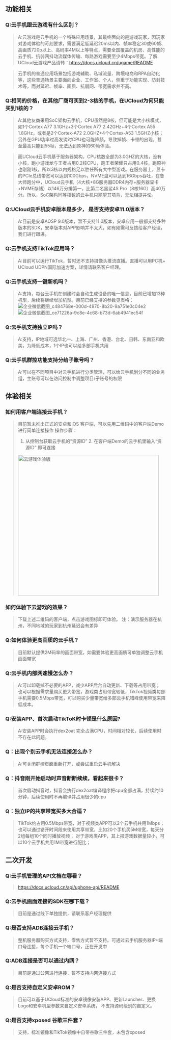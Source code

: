 ## 功能相关
### Q:云手机跟云游戏有什么区别？

>A:云游戏是云手机的一个特殊应用场景，其最终面向的是游戏玩家，因玩家对游戏体验的苛刻要求，需要满足低延迟20ms以内、帧率稳定30或60帧、高画质720p以上、高码率4M以上等特点，需要全国覆盖的机房、高性能的云手机、抗弱网抖动流媒体传输、每路游戏需要至少4Mbps带宽。了解UCloud云游戏产品请转：https://docs.ucloud.cn/ugame/README

>云手机的普通应用场景包括游戏辅助、私域流量、跨境电商和RPA自动化等，这些普通场景主要面向企业、工作室、个人，侧重于功能实现、防封技术等，而对延迟、帧率、画质、抗弱网、带宽需求并不高。


### Q:相同的价格，在其他厂商可买到2-3核的手机，在UCloud为何只能买到1核的？

>A:其他友商采用SoC架构云手机，CPU虽然是8核，但可能是大小核模式，如1个Cortex A77 3.1GHz+3个Cortex A77 2.42GHz+4个Cortex A55 1.8GHz，或者是2个Cortex-A72 2.0GHZ+4个Cortex-A53 1.5GHZ小核； 另外在GPU功率过高发烫时CPU也可能降频，导致掉帧、卡顿的出现，甚至最高只能到55帧，无法达到原神的60帧体验。
  
>而UCloud云手机基于服务器架构，CPU核数全部为3.0GHZ的大核，没有小核，跑小游戏龙与王者占用0.2核CPU，跑王者荣耀只占用0.4核，跑原神也刚刚1核，所以3核以内规格足以胜任所有大中型游戏。在服务器上，显卡的PCIe总线带宽可以达到100Gbps，NVME盘可以达到16Gbps吞吐，在鲁大师跑分中，UCloud云手机（4大核+8G服务器DDR4内存+服务器显卡+NVME存储）以146万分排第一，比第二名黑鲨4S Pro（8核16G）高40万分。所以，SoC架构同等核数的云手机只能望其项背，无法相提并论。

### Q:UCloud云手机安卓版本是多少， 是否支持安卓11.0版本？

>A:目前是安卓AOSP 9.0版本，暂不支持11.0版本，安卓应用一般都支持多种版本的SDK，安卓版本对APP影响并不太大，如有刚需可反馈给客户经理，我们进行跟进。


### Q:云手机支持TikTok应用吗？

>A:目前可以运行TikTok，暂时还不支持摄像头推流直播。直播可以用PC机+ UCloud UDPN国际加速方案，详情请联系客户经理。



### Q:云手机支持一键新机吗？

>A:支持，每台云手机在创建时会自动生成设备的唯一信息，目前已增加13种机型，后续将继续增加机型。目前已经支持的参数见表格：
>![企业微信截图_c484768e-000d-4970-8b20-9a751e0c04e2](https://user-images.githubusercontent.com/5512170/173987073-c4862c1d-6948-402a-80ae-884a60a0ae7f.png)
![企业微信截图_ce71226a-9c8e-4c68-b73d-6ab4941ec54f](https://user-images.githubusercontent.com/5512170/173987051-f6fdd8ec-3029-4447-86bd-44b97f3019cc.png)


### Q:云手机支持独立IP吗？

>A:支持，IP地域可选华北一、上海、广州、香港、台北、日韩、东南亚和欧美，为降低成本，1个IP也可以给多部手机共用

### Q:云手机群控功能支持分给子账号吗？

>A:可以在不同项目中对云手机进行分类管理，可以给云手机划分不同的业务组，主账号可以在访问控制中调整项目/子账号的权限


## 体验相关

### 如何用客户端连接云手机？

>目前暂未推出正式的安卓和IOS 客户端，可以先用二维码中的客户端Demo进行简单连接操作
>操作步骤：
>1. 从控制台获取云手机的“资源ID”   2. 在客户端Demo的云手机里输入“资源ID” 即可连接
>
><img width="442" alt="云游戏体验版" src="https://user-images.githubusercontent.com/5512170/174747334-1b3c3a11-2830-427e-b553-b81f88af1536.png">

### 如何体验下云游戏的效果？
> 下载上述二维码的客户端，点击游戏图标即可体验。 注：演示服务器在杭州，不同地域的玩家到杭州延迟会有差异
>

### Q:如何体验更高画质的云手机？

>目前默认提供2M码率的画面带宽，如需要体验更高画质可单独调整云手机画面带宽


### Q:云手机内部网速慢怎么办？

>A:可以卸载掉不必要的APP，减少APP后台自动更新、下载等占用带宽；
   也可以根据需求量购买更大带宽，游戏类占用带宽较低，TikTok视频类每部手机需要0.5Mbps带宽，可以购买少量带宽给多部云手机错峰使用带宽来降低成本。
   
### Q:安装APP、首次启动TikToK时卡顿是什么原因?

>A:安装APP时会执行dex2oat 完全占满CPU，时间相对较长，后续使用时不存在此问题。

### Q：出现个别云手机无法连接怎么办？

>A:可关闭群控页面重新打开，或尝试重启云手机解决


### Q：抖音刚开始启动时声音断断续续，看起来很卡？
>首次启动抖音时，抖音会执行dex2oat编译程序把cpu全部占满，持续约10分钟，后续使用时不再编译并占用很少的cpu

### Q：独立IP的共享带宽买多大合适？
>TikTok约占用0.5Mbps带宽，对于视频类APP可以2个云手机共用1Mbps；也可以通过错开时间段来使用共享带宽，比如20个手机买5M带宽，每天分2组每组10个同时播放视频；
>对于游戏类APP，其上报游戏数据量较小，可以10个云手机共用1M带宽进行配比；

## 二次开发
### Q:云手机管理的API文档在哪看？
> https://docs.ucloud.cn/api/uphone-api/README

### Q:云手机画面连接的SDK在哪下载？
> 目前是通过线下单独提供，请联系客户经理提供

### Q:是否支持ADB连接云手机？
> 整机服务器购买方式支持，零售方式暂不支持。可通过云手机服务器IP+端口号连接，每个手机一个端口号，正在开发中

### Q:ADB连接是否可以通过内网？
> 目前是通过公网进行连接，暂不支持内网连接方式

### Q:是否支持自定义安卓ROM？
> 目前可以基于UCloud标准的安卓镜像安装APP、更新Launcher、更换Logo和安卓机型参数来自定义安卓系统， 不支持源码级别的自定义。

### Q:是否支持xposed 谷歌三件套？
> 支持，标准镜像和TikTok镜像中自带谷歌三件套，未包含xposed

